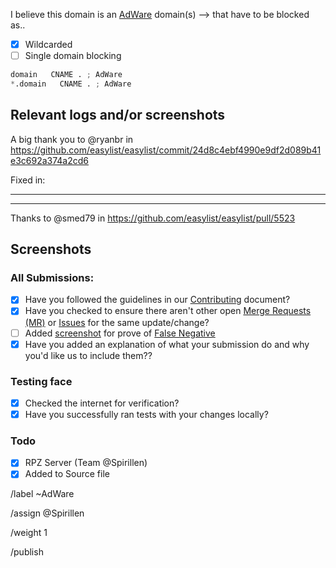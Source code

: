 I believe this domain is an [AdWare](https://mypdns.org/MypDNS/support/-/wikis/Adware) domain(s) --> that have to be blocked as..

- [X] Wildcarded
- [ ] Single domain blocking

```python
domain   CNAME . ; AdWare
*.domain   CNAME . ; AdWare
```

## Relevant logs and/or screenshots
A big thank you to @ryanbr in <https://github.com/easylist/easylist/commit/24d8c4ebf4990e9df2d089b41e3c692a374a2cd6>

Fixed in:
  - --
  - --

Thanks to @smed79 in https://github.com/easylist/easylist/pull/5523
## Screenshots

### All Submissions:
- [X] Have you followed the guidelines in our [Contributing](CONTRIBUTING.md)
	  document?
- [x] Have you checked to ensure there aren't other open
      [Merge Requests (MR)](../merge_requests) or [Issues](../issues) for the
      same update/change?
- [ ] Added [screenshot](https://mypdns.org/MypDNS/support/-/wikis/Screenshot)
      for prove of [False Negative](https://mypdns.org/MypDNS/support/-/wikis/False-Negative)
- [X] Have you added an explanation of what your submission do and why you'd
	  like us to include them??

### Testing face
- [X] Checked the internet for verification?
- [X] Have you successfully ran tests with your changes locally?

### Todo
- [X] RPZ Server (Team @Spirillen)
- [X] Added to Source file

/label ~AdWare

/assign @Spirillen

/weight 1

/publish
